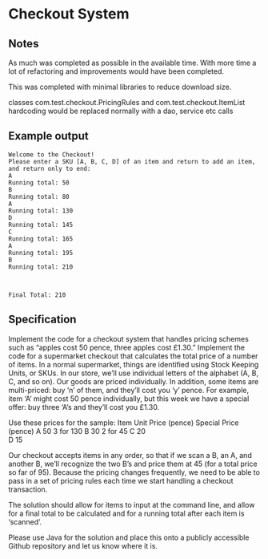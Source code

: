 Checkout System
==============

Notes
-----

As much was completed as possible in the available time. 
With more time a lot of refactoring and improvements would have been completed.

This was completed with minimal libraries to reduce download size.

classes com.test.checkout.PricingRules and com.test.checkout.ItemList hardcoding would be replaced
normally with a dao, service etc calls 

Example output
--------------

	Welcome to the Checkout!
	Please enter a SKU [A, B, C, D] of an item and return to add an item, and return only to end:
	A
	Running total: 50
	B
	Running total: 80
	A
	Running total: 130
	D
	Running total: 145
	C
	Running total: 165
	A
	Running total: 195
	B
	Running total: 210



	Final Total: 210


Specification
-------------

Implement the code for a checkout system that handles pricing schemes such as “apples cost 50 pence, three apples cost £1.30.”
Implement the code for a supermarket checkout that calculates the total price of a number of items. In a normal supermarket, things are identified using Stock Keeping Units, or SKUs. In our store, we’ll use individual letters of the alphabet (A, B, C, and so on). Our goods are priced individually. In addition, some items are multi-priced: buy ‘n’ of them, and they’ll cost you ‘y’ pence. For example, item ‘A’ might cost 50 pence individually, but this week we have a special offer: buy three ‘A’s and they’ll cost you £1.30. 

Use these prices for the sample:
Item	Unit Price (pence)	Special Price (pence)
A	50	3 for 130
B	30	2 for 45
C	20	
D	15	

Our checkout accepts items in any order, so that if we scan a B, an A, and another B, we’ll recognize the two B’s and price them at 45 (for a total price so far of 95). Because the pricing changes frequently, we need to be able to pass in a set of pricing rules each time we start handling a checkout transaction.

The solution should allow for items to input at the command line, and allow for a final total to be calculated and for a running total after each item is ‘scanned’.

Please use Java for the solution and place this onto a publicly accessible Github repository and let us know where it is.



